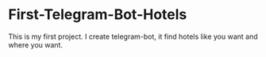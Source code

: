 # First-Telegram-Bot-Hotels
This is my first project. I create telegram-bot, it find hotels like you want and where you want. 
